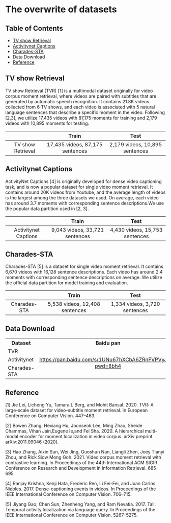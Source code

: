 # The overwrite of datasets

## Table of Contents
* [TV show Retrieval](#TVR)
* [Activitynet Captions](#Activitynet-Captions)
* [Charades-STA](#Charades-STA)
* [Data Download](#Data-Download)
* [Reference](#Reference)

## TV show Retrieval
TV show Retrieval (TVR) [1] is a multimodal dataset originally for video corpus moment retrieval, where videos are paired with subtitles that are generated by automatic speech recognition. It contains 21.8K videos collected from 6 TV shows, and each video is associated with 5 natural language sentences that describe a specific moment in the video. Following [2,3], we utilize
17,435 videos with 87,175 moments for training and 2,179 videos
with 10,895 moments for testing.

|             |Train  | Test  |
| :---------: | :--: | :--: |
| TV show Retrieval | 17,435 videos, 87,175 sentences | 2,179 videos, 10,895 sentences|

## Activitynet Captions

ActivityNet Captions [4] is originally developed for dense video captioning task, and is now a popular dataset for single video moment retrieval. It contains around 20K videos from Youtube, and the average length of videos is the largest among the three datasets we used. On average, each video has around 3.7 moments with corresponding sentence descriptions.We use the popular data partition used in [2, 3].

|             |Train  | Test  |
| :---------: | :--: | :--: |
| Activitynet Captions | 9,043 videos, 33,721 sentences | 4,430 videos, 15,753 sentences|

## Charades-STA

Charades-STA [5] is a dataset for single video moment retrieval. It contains 6,670 videos with 16,128 sentence descriptions. Each video has around 2.4 moments with corresponding sentence descriptions on average. We utilize the official data partition for model training and evaluation.

|             |Train  | Test  |
| :---------: | :--: | :--: |
| Charades-STA | 5,538 videos, 12,408 sentences | 1,334 videos, 3,720 sentences|

## Data Download

<table>
        <tr align="center">
          <th>Dataset</th><th>Baidu pan</th><th>Aliyun</th>
        </tr>
        <tr>
            <td>TVR</td>
            <td rowspan="3" align="center"><a href="https://pan.baidu.com/s/1UNu67hXCbA6ZRnFVPVyJOA?pwd=8bh4">https://pan.baidu.com/s/1UNu67hXCbA6ZRnFVPVyJOA?pwd=8bh4</a></td>
            <td>http://8.210.46.84:8787/prvr/data/tvr.tar</td>
        </tr>
        <tr>
            <td>Activitynet</td>
            <td>http://8.210.46.84:8787/prvr/data/activitynet.tar</td>
        </tr>
        <tr>
            <td>Charades-STA</td>
            <td>http://8.210.46.84:8787/prvr/data/charades.tar</td>
        </tr>
 </table>
 
## Reference
[1] Jie Lei, Licheng Yu, Tamara L Berg, and Mohit Bansal. 2020. TVR: A large-scale dataset for video-subtitle moment retrieval. In European Conference on Computer Vision. 447–463.

[2] Bowen Zhang, Hexiang Hu, Joonseok Lee, Ming Zhao, Sheide Chammas, Vihan Jain,Eugene Ie,and Fei Sha. 2020. A hierarchical multi-modal encoder for moment localization in video corpus. arXiv preprint arXiv:2011.09046 (2020).

[3] Hao Zhang, Aixin Sun, Wei Jing, Guoshun Nan, Liangli Zhen, Joey Tianyi Zhou, and Rick Siow Mong Goh. 2021. Video corpus moment retrieval with contrastive learning. In Proceedings of the 44th International ACM SIGIR Conference on Research and Development in Information Retrieval. 685–695.

[4] Ranjay Krishna, Kenji Hata, Frederic Ren, Li Fei-Fei, and Juan Carlos Niebles. 2017. Dense-captioning events in videos. In Proceedings of the IEEE International Conference on Computer Vision. 706–715.

[5] Jiyang Gao, Chen Sun, Zhenheng Yang, and Ram Nevatia. 2017. Tall: Temporal activity localization via language query. In Proceedings of the IEEE International Conference on Computer Vision. 5267–5275.
